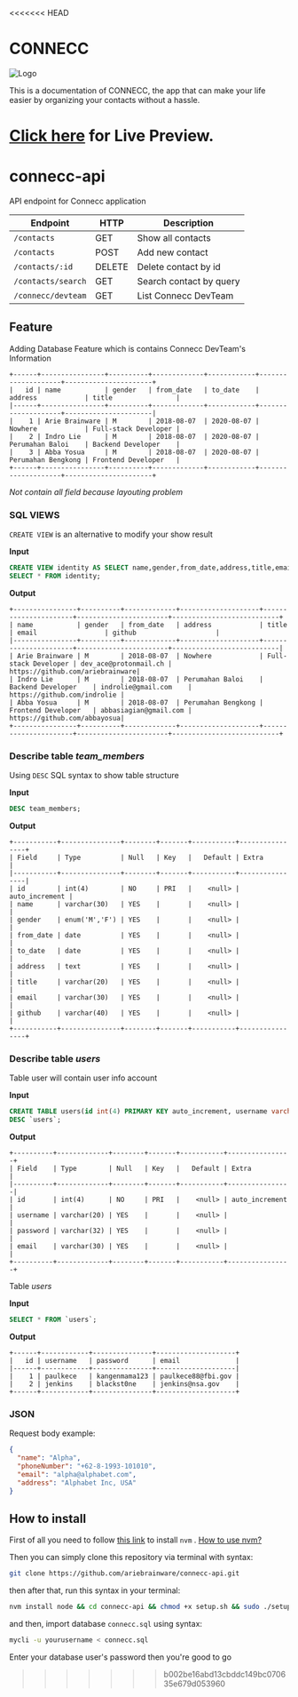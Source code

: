<<<<<<< HEAD
# CONNECC

![Logo](images/logo.png)

This is a documentation of CONNECC, the app that can make your life easier by organizing your contacts without a hassle.

[Click here](https://stackfinite.github.io/connecc) for Live Preview.
=======
# connecc-api

API endpoint for Connecc application


| Endpoint           | HTTP   | Description             |
| ------------------ | ------ | ----------------------- |
| `/contacts`        | GET    | Show all contacts       |
| `/contacts`        | POST   | Add new contact         |
| `/contacts/:id`    | DELETE | Delete contact by id    |
| `/contacts/search` | GET    | Search contact by query |
| `/connecc/devteam` | GET    | List Connecc DevTeam    |

## Feature

Adding Database Feature which is contains Connecc DevTeam's Information

```
+------+----------------+----------+-------------+------------+--------------------+----------------------+
|   id | name           | gender   | from_date   | to_date    | address            | title                |
|------+----------------+----------+-------------+------------+--------------------+----------------------|
|    1 | Arie Brainware | M        | 2018-08-07  | 2020-08-07 | Nowhere            | Full-stack Developer |
|    2 | Indro Lie      | M        | 2018-08-07  | 2020-08-07 | Perumahan Baloi    | Backend Developer    |
|    3 | Abba Yosua     | M        | 2018-08-07  | 2020-08-07 | Perumahan Bengkong | Frontend Developer   |
+------+----------------+----------+-------------+------------+--------------------+----------------------+
```
*Not contain all field because layouting problem*

### SQL VIEWS

```CREATE VIEW``` is an alternative to modify your show result

__Input__

```sql
CREATE VIEW identity AS SELECT name,gender,from_date,address,title,email,github from team_members;
SELECT * FROM identity;
```

__Output__

```
+----------------+----------+-------------+--------------------+----------------------+-----------------------+---------------------------+
| name           | gender   | from_date   | address            | title                | email                 | github                    |
|----------------+----------+-------------+--------------------+----------------------+-----------------------+---------------------------|
| Arie Brainware | M        | 2018-08-07  | Nowhere            | Full-stack Developer | dev_ace@protonmail.ch | https://github.com/ariebrainware|
| Indro Lie      | M        | 2018-08-07  | Perumahan Baloi    | Backend Developer    | indrolie@gmail.com    | https://github.com/indrolie |
| Abba Yosua     | M        | 2018-08-07  | Perumahan Bengkong | Frontend Developer   | abbasiagian@gmail.com | https://github.com/abbayosua|
+----------------+----------+-------------+--------------------+----------------------+-----------------------+---------------------------+
```

### Describe table *team_members*
Using ```DESC``` SQL syntax to show table structure

__Input__
```sql
DESC team_members;
```

__Output__
```
+-----------+---------------+--------+-------+-----------+----------------+
| Field     | Type          | Null   | Key   |   Default | Extra          |
|-----------+---------------+--------+-------+-----------+----------------|
| id        | int(4)        | NO     | PRI   |    <null> | auto_increment |
| name      | varchar(30)   | YES    |       |    <null> |                |
| gender    | enum('M','F') | YES    |       |    <null> |                |
| from_date | date          | YES    |       |    <null> |                |
| to_date   | date          | YES    |       |    <null> |                |
| address   | text          | YES    |       |    <null> |                |
| title     | varchar(20)   | YES    |       |    <null> |                |
| email     | varchar(30)   | YES    |       |    <null> |                |
| github    | varchar(40)   | YES    |       |    <null> |                |
+-----------+---------------+--------+-------+-----------+----------------+

```

### Describe table *users*
Table user will contain user info account

__Input__
```sql
CREATE TABLE users(id int(4) PRIMARY KEY auto_increment, username varchar(20), password varchar(32), email VARCHAR(30));
DESC `users`;
```

__Output__
```
+----------+-------------+--------+-------+-----------+----------------+
| Field    | Type        | Null   | Key   |   Default | Extra          |
|----------+-------------+--------+-------+-----------+----------------|
| id       | int(4)      | NO     | PRI   |    <null> | auto_increment |
| username | varchar(20) | YES    |       |    <null> |                |
| password | varchar(32) | YES    |       |    <null> |                |
| email    | varchar(30) | YES    |       |    <null> |                |
+----------+-------------+--------+-------+-----------+----------------+
```

Table *users*

__Input__
```sql
SELECT * FROM `users`;
```
__Output__
```
+------+------------+---------------+--------------------+
|   id | username   | password      | email              |
|------+------------+---------------+--------------------|
|    1 | paulkece   | kangenmama123 | paulkece88@fbi.gov |
|    2 | jenkins    | blackst0ne    | jenkins@nsa.gov    |
+------+------------+---------------+--------------------+
``` 

### JSON
Request body example:

```json
{
  "name": "Alpha",
  "phoneNumber": "+62-8-1993-101010",
  "email": "alpha@alphabet.com",
  "address": "Alphabet Inc, USA"
}
```

## How to install
First of all you need to follow [this link](https://github.com/creationix/nvm#manual-install) to install ```nvm``` . 
[How to use nvm?](https://github.com/creationix/nvm#usage)

Then you can simply clone this repository via terminal with syntax:

```sh
git clone https://github.com/ariebrainware/connecc-api.git
```
then after that, run this syntax in your terminal:

```sh
nvm install node && cd connecc-api && chmod +x setup.sh && sudo ./setup.sh
```

and then, import database ```connecc.sql``` using syntax:

```sh
mycli -u yourusername < connecc.sql
```
Enter your database user's password
then you're good to go
>>>>>>> b002be16abd13cbddc149bc070635e679d053960
